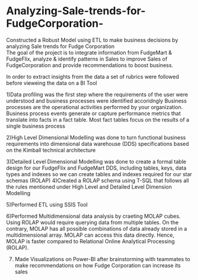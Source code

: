 # Analyzing-Sale-trends-for-FudgeCorporation-
Constructed a Robust Model using ETL to make  business  decisions by analyzing Sale trends for Fudge Corporation  
The goal of the project is to integrate information from FudgeMart & FudgeFlix, analyze & identify patterns in Sales to 
improve Sales of FudgeCorporation and provide recommendations to boost business.

In order to extract insights from the data a set of rubrics were followed before vieweing the data on a  BI Tool

1)Data profiling was the first step where the requirements of the user were understood and business processes were identified accoridngly
Business processes are the operational activities performed by your organization. 
Business process events generate or capture performance metrics that translate into facts
in a fact table. Most fact tables focus on the results of a single business process

2)High Level Dimensional Modelling was done to turn functional business requirements into dimensional data warehouse (DDS)
specifications based on the Kimball technical architecture

3)Detailed Level Dimensional Modelling was done to create a formal table design for our FudgeFlix and FudgeMart DDS, including tables, keys, data types and indexes so we can create tables and indexes required for our star schemas (ROLAP)
4)Created a ROLAP schema using T-SQL that follows all the rules mentioned under High Level and Detailed Level Dimension Modelling  

5)Performed ETL using SSIS Tool

6)Performed Multidimensional data analysis by craeting MOLAP cubes.
Using ROLAP would require querying data from multiple tables. 
On the contrary, MOLAP has all possible combinations of data already stored in a multidimensional array. 
MOLAP can access this data directly. Hence, MOLAP is faster compared to Relational Online Analytical Processing (ROLAP). 

7) Made Visualizations on Power-BI after brainstorming with teammates to make recommendations on how Fudge Corporation can increase its sales   

